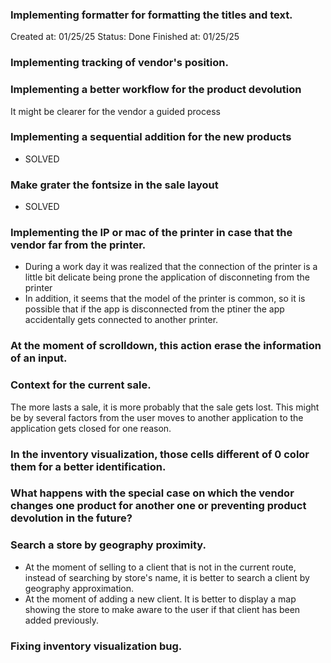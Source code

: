

### Implementing formatter for formatting the titles and text.
Created at: 01/25/25
Status: Done
Finished at: 01/25/25


### Implementing tracking of vendor's position.


### Implementing a better workflow for the product devolution
It might be clearer for the vendor a guided process

### Implementing a sequential addition for the new products
- SOLVED

### Make grater the fontsize in the sale layout
- SOLVED

### Implementing the IP or mac of the printer in case that the vendor far from the printer.
- During a work day it was realized that the connection of the printer is a little bit delicate being prone the application of 
disconneting from the printer
- In addition, it seems that the model of the printer is common, so it is possible that if the app is disconnected from the ptiner
the app accidentally gets connected to another printer.

### At the moment of scrolldown, this action erase the information of an input.

### Context for the current sale.
The more lasts a sale, it is more probably that the sale gets lost. This might be by several factors from the user moves to another 
application to the application gets closed for one reason.


### In the inventory visualization, those cells different of 0 color them for a better identification.


### What happens with the special case on which the vendor changes one product for another one or preventing product devolution in the future?

### Search a store by geography proximity.
- At the moment of selling to a client that is not in the current route, instead of searching by store's name, it is better to search a client by geography approximation.
- At the moment of adding a new client. It is better to display a map showing the store to make aware to the user if that client has been added previously.



### Fixing inventory visualization bug.


